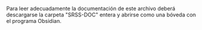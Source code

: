 Para leer adecuadamente la documentación de este archivo deberá descargarse la carpeta "SRSS-DOC" entera y abrirse como una bóveda con el programa Obsidian.
